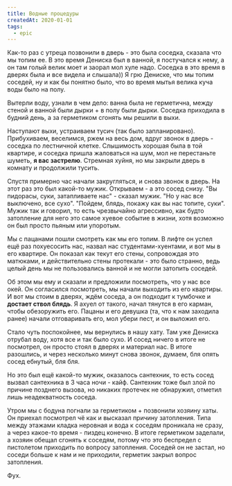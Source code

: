```yaml
---
title: Водные процедуры
createdAt: 2020-01-01
tags:
  - epic  
---
```


Как-то раз с утреца позвонили в дверь - это была соседка, сказала что мы топим ее. В это время Дениска был в ванной, я
постучался к нему, а он там голый велик моет и заорал мол хуле надо. Соседка в это время в дверях была и все видела и
слышала))
Я грю Дениске, что мы топим соседей, ну и как бы понятно было, что во время мытья велика куча воды было на полу.

Вытерли воду, узнали в чем дело: ванна была не герметична, между стеной и ванной были дырки + в полу были дырки. Соседка
приходила в будний день, а за герметиком сгонять мы решили в выхи.

Наступают выхи, устраиваем тусич (так было запланировано). Прибухиваем, веселимся, ржем на весь дом, вдруг звонок в
дверь - соседка по лестничной клетке. Слышимость хорошая была в той квартире, и соседка пришла жаловаться на шум, мол не
перестаньте шуметь, <b>я вас застрелю</b>. Стремная хуйня, но мы закрыли дверь в комнату и продолжили тусить.

Спустя примерно час начали закругляться, и снова звонок в дверь. На этот раз это был какой-то мужик. Открываем - а это
сосед снизу.
"Вы пидорасы, суки, затапливаете нас" - сказал мужик.
"Но у нас все выключено, все сухо".
"Пойдем, блядь, покажу как вы нас топите, суки". Мужик так и говорил, то есть чрезвычайно агрессивно, как будто
затопление для него это самое хуевое событие в жизни, хотя возможно он был просто пьяным или упоротым.

Мы с пацанами пошли смотреть как мы его топим. В лифте он успел ещё раз похуесосить нас, назвал нас студентами-хуентами,
и вот мы в его квартире. Он показал как текут его стены, сопровождая это матюками, и действительно стены протекали - это
было странно, ведь целый день мы не пользовались ванной и не могли затопить соседей.

Об этом мы ему и сказали и предложили посмотреть, что у нас все окей. Он согласился посмотреть, мы начали выходить из
его квартиры. И вот мы стоим в дверях, ждём соседа, а он подходит к тумбочке и <b>достает ствол блядь</b>. Я ахуел от
такого, начал тянутся в его карман, чтобы обезоружить его. Пацаны и его девушка (та, что к нам заходила ранее) начали
отговаривать его, мол убери пест, и он выложил его.

Стало чуть поспокойнее, мы вернулись в нашу хату. Там уже Дениска отрубал воду, хотя все и так было сухо. И сосед ничего
в итоге не посмотрел, он просто стоял в дверях и материал нас. В итоге разошлись, и через несколько минут снова звонок,
думаем, бля опять сосед ебнутый, бля бля.

Но это был ещё какой-то мужик, оказалось сантехник, то есть сосед вызвал сантехника в 3 часа ночи - кайф. Сантехник тоже
был злой по причине позднего вызова, но никаких протечек не обнаружил, отметил лишь неадекватность соседа.

Утром мы с бодуна погнали за герметиком + позвонили хозяину хаты. Он приехал посмотрел чё как и высказал причину
затопления. Типа между этажами кладка неровная и вода к соседям проникала не сразу, а через какое-то время - пиздец
конечно. В итоге герметиком заделали, а хозяин обещал сгонять к соседям, потому что это беспредел с пистолетом приходить
по вопросу затопления. Соседей он не застал, но соседи больше к нам и не приходили, герметик закрыл вопрос затопления.

Фух.

